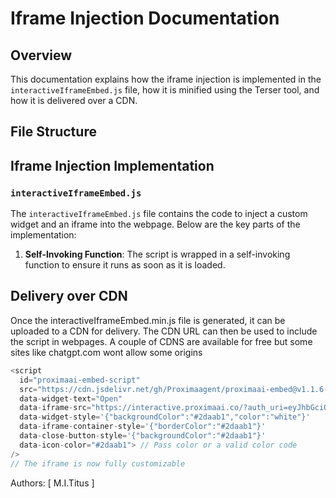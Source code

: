 # Iframe Injection Documentation

## Overview

This documentation explains how the iframe injection is implemented in the `interactiveIframeEmbed.js` file, how it is minified using the Terser tool, and how it is delivered over a CDN.

## File Structure

## Iframe Injection Implementation

### `interactiveIframeEmbed.js`

The `interactiveIframeEmbed.js` file contains the code to inject a custom widget and an iframe into the webpage. Below are the key parts of the implementation:

1. **Self-Invoking Function**: The script is wrapped in a self-invoking function to ensure it runs as soon as it is loaded.

## Delivery over CDN

Once the interactiveIframeEmbed.min.js file is generated, it can be uploaded to a CDN for delivery. The CDN URL can then be used to include the script in webpages. A couple of CDNS are available for free but some sites like chatgpt.com wont allow some origins

```js
<script
  id="proximaai-embed-script"
  src="https://cdn.jsdelivr.net/gh/Proximaagent/proximaai-embed@v1.1.6-beta/interactive-iframe/interactiveIframeEmbed.min.js"
  data-widget-text="Open"
  data-iframe-src="https://interactive.proximaai.co/?auth_uri=eyJhbGciOiJIUzI1NiIsInR5cCI6IkpXVCJ9.eyJpZCI6MSwiZXhwIjoxNzM3NzExNDQzfQ.PgZ8az8NJ_L-V8rwSLh4L1eYzEbpSb1i2Dg1WRnjaqU&is_auth=false&theme=light&color=turquoise"
  data-widget-style='{"backgroundColor":"#2daab1","color":"white"}'
  data-iframe-container-style='{"borderColor":"#2daab1"}'
  data-close-button-style='{"backgroundColor":"#2daab1"}'
  data-icon-color="#2daab1"> // Pass color or a valid color code
/>
// The iframe is now fully customizable
```


Authors: [ M.I.Titus ]
